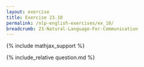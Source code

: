 ```yaml
---
layout: exercise
title: Exercise 23.10
permalink: /nlp-english-exercises/ex_10/
breadcrumb: 23-Natural-Language-For-Communication
---
```


{% include mathjax_support %}

<div><i class="arrow-up loader" data-chapter="nlp-english-exercises" data-exercise="ex_10" data-rating="0"></i></div>
{% include_relative question.md %}
